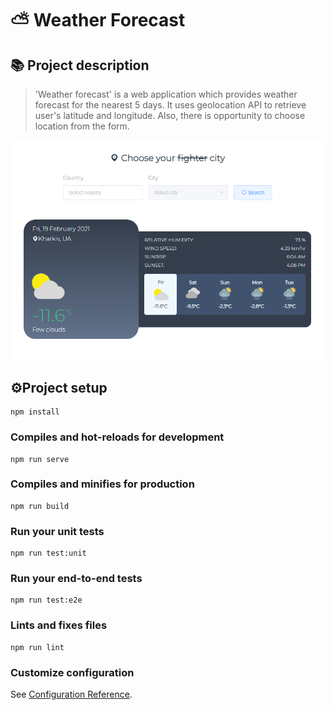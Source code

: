 # ⛅️ Weather Forecast

## 📚 Project description

> 'Weather forecast' is a web application which provides weather forecast 
for the nearest 5 days. It uses geolocation API to retrieve user's latitude and longitude.
Also, there is opportunity to choose location from the form.
>

![plot](./public/demo_desktop.png)

## ⚙️Project setup
```
npm install
```

### Compiles and hot-reloads for development
```
npm run serve
```

### Compiles and minifies for production
```
npm run build
```

### Run your unit tests
```
npm run test:unit
```

### Run your end-to-end tests
```
npm run test:e2e
```

### Lints and fixes files
```
npm run lint
```

### Customize configuration
See [Configuration Reference](https://cli.vuejs.org/config/).
